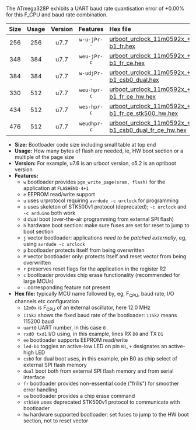 The ATmega328P exhibits a UART baud rate quantisation error of +0.00% for this F_CPU and baud rate combination.

|Size|Usage|Version|Features|Hex file|
|:-:|:-:|:-:|:-:|:--|
|256|256|u7.7|`w-u-jPr--`|[urboot_urclock_11m0592x_+115k2_uart0_rxd0_txd1_led-b1_fr.hex](https://raw.githubusercontent.com/stefanrueger/urboot.hex/main/boards/urclock/external_oscillator/fcpu_11m0592x/br_+115k2/urboot_urclock_11m0592x_+115k2_uart0_rxd0_txd1_led-b1_fr.hex)|
|348|384|u7.7|`weu-jPr-c`|[urboot_urclock_11m0592x_+115k2_uart0_rxd0_txd1_ee_led-b1_fr_ce.hex](https://raw.githubusercontent.com/stefanrueger/urboot.hex/main/boards/urclock/external_oscillator/fcpu_11m0592x/br_+115k2/urboot_urclock_11m0592x_+115k2_uart0_rxd0_txd1_ee_led-b1_fr_ce.hex)|
|384|384|u7.7|`w-udjPr--`|[urboot_urclock_11m0592x_+115k2_uart0_rxd0_txd1_led-b1_csb0_dual.hex](https://raw.githubusercontent.com/stefanrueger/urboot.hex/main/boards/urclock/external_oscillator/fcpu_11m0592x/br_+115k2/urboot_urclock_11m0592x_+115k2_uart0_rxd0_txd1_led-b1_csb0_dual.hex)|
|330|512|u7.7|`weu-hpr-c`|[urboot_urclock_11m0592x_+115k2_uart0_rxd0_txd1_ee_led-b1_fr_ce_hw.hex](https://raw.githubusercontent.com/stefanrueger/urboot.hex/main/boards/urclock/external_oscillator/fcpu_11m0592x/br_+115k2/urboot_urclock_11m0592x_+115k2_uart0_rxd0_txd1_ee_led-b1_fr_ce_hw.hex)|
|434|512|u7.7|`wes-hpr-c`|[urboot_urclock_11m0592x_+115k2_uart0_rxd0_txd1_ee_led-b1_fr_ce_stk500_hw.hex](https://raw.githubusercontent.com/stefanrueger/urboot.hex/main/boards/urclock/external_oscillator/fcpu_11m0592x/br_+115k2/urboot_urclock_11m0592x_+115k2_uart0_rxd0_txd1_ee_led-b1_fr_ce_stk500_hw.hex)|
|476|512|u7.7|`weudhpr-c`|[urboot_urclock_11m0592x_+115k2_uart0_rxd0_txd1_ee_led-b1_csb0_dual_fr_ce_hw.hex](https://raw.githubusercontent.com/stefanrueger/urboot.hex/main/boards/urclock/external_oscillator/fcpu_11m0592x/br_+115k2/urboot_urclock_11m0592x_+115k2_uart0_rxd0_txd1_ee_led-b1_csb0_dual_fr_ce_hw.hex)|

- **Size:** Bootloader code size including small table at top end
- **Usage:** How many bytes of flash are needed, ie, HW boot section or a multiple of the page size
- **Version:** For example, u7.6 is an urboot version, o5.2 is an optiboot version
- **Features:**
  + `w` bootloader provides `pgm_write_page(sram, flash)` for the application at `FLASHEND-4+1`
  + `e` EEPROM read/write support
  + `u` uses urprotocol requiring `avrdude -c urclock` for programming
  + `s` uses skeleton of STK500v1 protocol (deprecated); `-c urclock` and `-c arduino` both work
  + `d` dual boot (over-the-air programming from external SPI flash)
  + `h` hardware boot section: make sure fuses are set for reset to jump to boot section
  + `j` vector bootloader: applications *need to be patched externally*, eg, using `avrdude -c urclock`
  + `p` bootloader protects itself from being overwritten
  + `P` vector bootloader only: protects itself and reset vector from being overwritten
  + `r` preserves reset flags for the application in the register R2
  + `c` bootloader provides chip erase functionality (recommended for large MCUs)
  + `-` corresponding feature not present
- **Hex file:** typically MCU name followed by, eg, F<sub>CPU</sub>, baud rate, I/O channels etc configuration
  + `12m0x` is F<sub>CPU</sub> of an external oscillator, here 12.0 MHz
  + `115k2` shows the fixed baud rate of the bootloader: `115k2` means 115200 baud
  + `uart0` UART number, in this case `0`
  + `rxd0 txd1` I/O using, in this example, lines RX `D0` and TX `D1`
  + `ee` bootloader supports EEPROM read/write
  + `led-b1` toggles an active-low LED on pin `B1`, `+` designates an active-high LED
  + `csb0` for dual boot uses, in this example, pin B0 as chip select of external SPI flash memory
  + `dual` boot both from external SPI flash memory and from serial interface
  + `fr` bootloader provides non-essential code ("frills") for smoother error handling
  + `ce` bootloader provides a chip erase command
  + `stk500` uses deprecated STK500v1 protocol to communicate with bootloader
  + `hw` hardware supported bootloader: set fuses to jump to the HW boot section, not to reset vector
